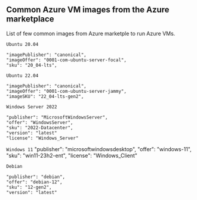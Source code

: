 <properties
pageTitle= 'Common Azure VM images from the Azure marketplace'
description= "Common Azure VM images from the Azure marketplace"
documentationcenter: na
services=""
documentationCenter="na"
authors="fabferri"
manager=""
editor=""/>

<tags
   ms.service="configuration-Example-Azure"
   ms.devlang="na"
   ms.topic="article"
   ms.tgt_pltfrm="na"
   ms.workload="na"
   ms.date="18/08/2018"
   ms.author="fabferri" />

## Common Azure VM images from the Azure marketplace
List of few common images from Azure marketple to run Azure VMs.

`Ubuntu 20.04`
```Console
"imagePublisher": "canonical",
"imageOffer": "0001-com-ubuntu-server-focal",
"sku": "20_04-lts",
```

`Ubuntu 22.04`
```Console
"imagePublisher": "canonical",
"imageOffer": "0001-com-ubuntu-server-jammy",
"imageSKU": "22_04-lts-gen2",
```

`Windows Server 2022`
```Console
"publisher": "MicrosoftWindowsServer",
"offer": "WindowsServer",
"sku": "2022-Datacenter",
"version": "latest"
"license": "Windows_Server"
```

`Windows 11`
"publisher": "microsoftwindowsdesktop",
"offer": "windows-11",
"sku": "win11-23h2-ent",
"license": "Windows_Client"

`Debian`
```console
"publisher": "debian",
"offer": "debian-12",
"sku": "12-gen2",
"version": "latest"
```

<!--Image References-->

<!--Link References-->

